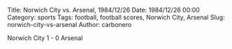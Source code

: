 Title: Norwich City vs. Arsenal, 1984/12/26
Date: 1984/12/26 00:00
Category: sports
Tags: football, football scores, Norwich City, Arsenal
Slug: norwich-city-vs-arsenal
Author: carbonero


Norwich City 1 - 0 Arsenal
